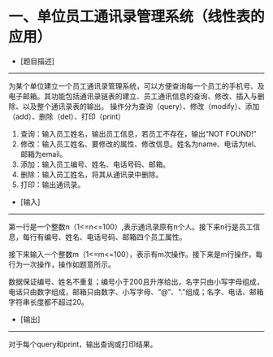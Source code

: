 一、单位员工通讯录管理系统（线性表的应用）
===========================================

- [题目描述]

-----------

为某个单位建立一个员工通讯录管理系统，可以方便查询每一个员工的手机号、及电子邮箱。其功能包括通讯录链表的建立、员工通讯信息的查询、修改、插入与删除、以及整个通讯录表的输出。
操作分为查询（query）、修改（modify）、添加（add）、删除（del）、打印（print）

1. 查询：输入员工姓名，输出员工信息，若员工不存在，输出“NOT FOUND!”
2. 修改：输入员工姓名、要修改的属性、修改信息。姓名为name、电话为tel、邮箱为email。
3. 添加：输入员工编号、姓名、电话号码、邮箱。
4. 删除：输入员工姓名，将其从通讯录中删除。
5. 打印：输出通讯录。

- [输入]

--------

第一行是一个整数n（1<=n<=100）,表示通讯录原有n个人。接下来n行是员工信息，每行有编号、姓名、电话号码、邮箱四个员工属性。

接下来输入一个整数m（1<=m<=100），表示有m次操作。接下来是m行操作，每行为一次操作，操作如题意所示。

数据保证编号、姓名不重复；编号小于200且升序给出，名字只由小写字母组成，电话只由数字组成，邮箱只由数字、小写字母、“@”、“.”组成；名字、电话、邮箱字符串长度都不超过20。

- [输出]

--------

对于每个query和print，输出查询或打印结果。
